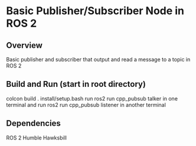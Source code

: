 # Basic Publisher/Subscriber Node in ROS 2

## Overview
Basic publisher and subscriber that output and read a message to a topic in ROS 2

## Build and Run (start in root directory)
colcon build
. install/setup.bash
run ros2 run cpp_pubsub talker in one terminal 
and run ros2 run cpp_pubsub listener in another terminal

## Dependencies
ROS 2 Humble Hawksbill
